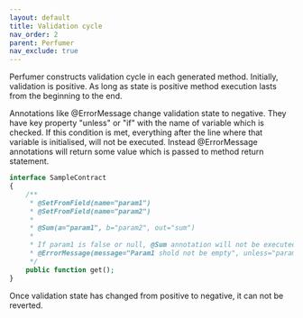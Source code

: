 ```yaml
---
layout: default
title: Validation cycle
nav_order: 2
parent: Perfumer
nav_exclude: true
---
```


Perfumer constructs validation cycle in each generated method.
Initially, validation is positive.
As long as state is positive method execution lasts from the beginning to the end.

Annotations like @ErrorMessage change validation state to negative.
They have key property "unless" or "if" with the name of variable which is checked.
If this condition is met, everything after the line where that variable is initialised, will not be executed.
Instead @ErrorMessage annotations will return some value which is passed to method return statement.

```php
interface SampleContract
{
    /**
     * @SetFromField(name="param1")
     * @SetFromField(name="param2")
     *
     * @Sum(a="param1", b="param2", out="sum")
     *
     * If param1 is false or null, @Sum annotation will not be executed, even if @ErrorMessage is declared after @Sum
     * @ErrorMessage(message="Param1 shold not be empty", unless="param1")
     */
    public function get();
}
```

Once validation state has changed from positive to negative, it can not be reverted.